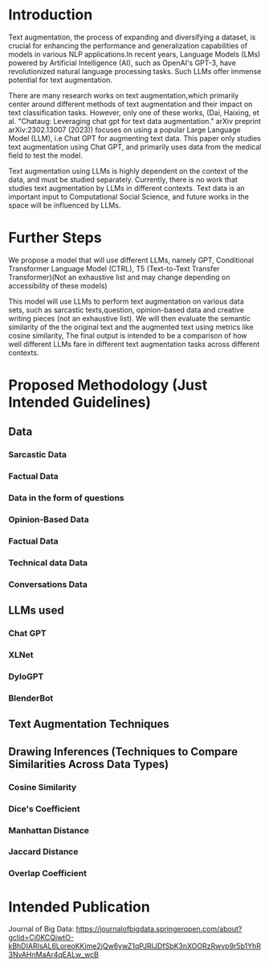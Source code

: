 # Introduction
   
Text augmentation, the process of expanding and diversifying a dataset, is crucial for enhancing the performance and generalization capabilities of models in various NLP applications.In recent years, Language Models (LMs) powered by Artificial Intelligence (AI), such as OpenAI's GPT-3, have revolutionized natural language processing tasks. Such LLMs offer immense potential for text augmentation.

There are many research works on text augmentation,which primarily center around different methods of text augmentation and their impact on text classification tasks. However, only one of these works, (Dai, Haixing, et al. "Chataug: Leveraging chat gpt for text data augmentation." arXiv preprint arXiv:2302.13007 (2023)) focuses on using a popular Large Language Model (LLM), i.e Chat GPT for augmenting text data. This paper only studies text augmentation using Chat GPT, and primarily uses data from the medical field to test the model.

Text augmentation using LLMs is highly dependent on the context of the data, and must be studied separately. Currently, there is no work that studies text augmentation by LLMs in different contexts. Text data is an important input to Computational Social Science, and future works in the space will be influenced by LLMs.

# Further Steps

We propose a model that will use different LLMs, namely GPT, Conditional Transformer Language Model (CTRL), T5 (Text-to-Text Transfer Transformer)(Not an exhaustive list and may change depending on accessibility of these models) 

This model will use LLMs to perform text augmentation on various data sets, such as sarcastic texts,question, opinion-based data and creative writing pieces (not an exhaustive list). We will then evaluate the semantic similarity of the the original text and the augmented text using metrics like cosine similarity, The final output is intended to be a comparison of how well different LLMs fare in different text augmentation tasks across different contexts.

# Proposed Methodology (Just Intended Guidelines)

## Data
### Sarcastic Data
### Factual Data
### Data in the form of questions
### Opinion-Based Data
### Factual Data
### Technical data Data
### Conversations Data

## LLMs used
### Chat GPT
### XLNet
### DyloGPT
### BlenderBot


## Text Augmentation Techniques
## Drawing Inferences (Techniques to Compare Similarities Across Data Types)
### Cosine Similarity
### Dice's Coefficient
### Manhattan Distance
### Jaccard Distance
### Overlap Coefficient 

# Intended Publication

Journal of Big Data: https://journalofbigdata.springeropen.com/about?gclid=Cj0KCQjwtO-kBhDIARIsAL6LoreoKKime2jQw6ywZ1qPJRIJDfSbK3nXOORzRwvp9r5b1YhR3NvAHnMaAr4qEALw_wcB 



